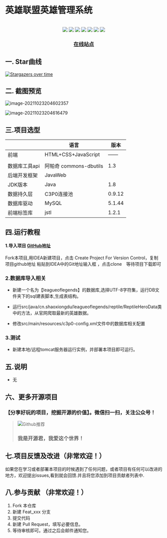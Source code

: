 # 英雄联盟英雄管理系统

<br>
<div align="center">
    <img src="https://img.shields.io/badge/后端框架-JavaWeb-blue">
    <img src="https://img.shields.io/badge/数据源-MySQL-green">
    <img src="https://img.shields.io/badge/数据库连接池-C3P0-orange">
    <img src="https://img.shields.io/badge/前端表现层-CSS-red"> 
    <img src="https://img.shields.io/badge/前端行为层-JS&Jquery-red"> 
    <img src="https://img.shields.io/badge/后端架构-MVC-red"> 
  <img src="https://visitor-badge.glitch.me/badge?page_id=shaoxiongdu.books" >

<h3>
    <a href="https://shaoxiongdu.github.io/books/#/" target="_blank">在线站点 </a>
</h3>

</div>

## 一. Star曲线

[![Stargazers over time](https://starchart.cc/shaoxiongdu/books.svg)](https://github.com/shaoxiongdu/lol)

## 二. 截图预览

![image-20211023204602357](https://images-1301128659.cos.ap-beijing.myqcloud.com/image-20211023204602357.png)



![image-20211023204616479](https://images-1301128659.cos.ap-beijing.myqcloud.com/image-20211023204616479.png)

## 三.项目选型

|               | 语言                   | 版本   |
| ------------- | ---------------------- | ------ |
| 前端          | HTML+CSS+JavaScript    | ——     |
|               |                        |        |
| 数据库工具api | 阿帕奇 commons-dbutils | 1.3    |
| 后端开发框架  | JavaWeb                |        |
| JDK版本       | Java                   | 1.8    |
| 数据持久层    | C3P0连接池             | 0.9.12 |
| 数据库驱动    | MySQL                  | 5.1.44 |
| 前端标签库    | jstl                   | 1.2.1  |

## 四.运行教程

#### 1.导入项目 [GitHub地址](https://github.com/shaoxiongdu/blog)

Fork本项目,用IDEA新建项目，点击 Create Project For Version Control，复制项目github地址 粘贴到IDEA中的Git地址输入框 ，点击clone　等待项目下载即可

### 2.数据库导入相关

- 新建一个名为【leagueoflegends】的数据库,选择UTF-8字符集，运行DB文件夹下的sql建表脚本,生成表结构。

- 运行src/java/cn.shaoxiongdu/leagueoflegends/reptile/ReptileHeroData类中的方法，从官网爬取最新的英雄数据。
- 修改src/main/resources/c3p0-config.xml文件中的数据库相关配置

### 3.测试

- 新建本地/远程tomcat服务器运行实例，并部署本项目即可运行。

## 五.说明

- 无

## 六、更多开源项目

### 【分享好玩的项目，挖掘开源的价值】。微信扫一扫，关注公众号！

> ![Github推荐](https://gitee.com/ShaoxiongDu/imageBed/raw/master/image-20210820144130666.png)
>
> ### 我是开源君，我爱这个世界！

## 七.项目反馈及改进（非常欢迎！）

如果您在学习或者部署本项目的时候遇到了任何问题，或者项目有任何可以改进的地方，欢迎提出issues,看到就会回馈.并且将您添加到项目贡献者列表中.

## 八.参与贡献 （非常欢迎！）

1. Fork 本仓库
2. 新建 Feat_xxx 分支
3. 提交代码
4. 新建 Pull Request，填写必要信息。
5. 等待审核即可。通过之后会邮件通知您。
